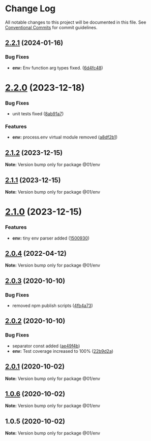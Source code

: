 # Change Log

All notable changes to this project will be documented in this file.
See [Conventional Commits](https://conventionalcommits.org) for commit guidelines.

## [2.2.1](https://github.com/01alchemist/web-service-lib/compare/@01/env@2.2.0...@01/env@2.2.1) (2024-01-16)


### Bug Fixes

* **env:** Env function arg types fixed. ([6d4fc48](https://github.com/01alchemist/web-service-lib/commit/6d4fc4862a42376a6cebc8a13bb6e63356af8db3))





# [2.2.0](https://github.com/01alchemist/web-service-lib/compare/@01/env@2.1.2...@01/env@2.2.0) (2023-12-18)


### Bug Fixes

* unit tests fixed ([8ab91a7](https://github.com/01alchemist/web-service-lib/commit/8ab91a78ff1a301483bdd7e08f95fd9bdd949cf9))


### Features

* **env:** process.env virtual module removed ([a8df2b1](https://github.com/01alchemist/web-service-lib/commit/a8df2b16b7bbe1f665c11a7cdab99f7f77361b0d))





## [2.1.2](https://github.com/01alchemist/web-service-lib/compare/@01/env@2.1.0...@01/env@2.1.2) (2023-12-15)

**Note:** Version bump only for package @01/env





## [2.1.1](https://github.com/01alchemist/web-service-lib/compare/@01/env@2.1.0...@01/env@2.1.1) (2023-12-15)

**Note:** Version bump only for package @01/env





# [2.1.0](https://github.com/01alchemist/web-service-lib/compare/@01/env@2.0.4...@01/env@2.1.0) (2023-12-15)


### Features

* **env:** tiny env parser added ([1500930](https://github.com/01alchemist/web-service-lib/commit/150093084a8abffa5bb3b948473535d8964b75fd))





## [2.0.4](https://github.com/01alchemist/web-service-lib/compare/@01/env@2.0.3...@01/env@2.0.4) (2022-04-12)

**Note:** Version bump only for package @01/env





## [2.0.3](https://github.com/01alchemist/web-service-lib/compare/@01/env@2.0.2...@01/env@2.0.3) (2020-10-10)


### Bug Fixes

* removed npm publish scripts ([4fb4a73](https://github.com/01alchemist/web-service-lib/commit/4fb4a73cf816bd35d48fbe7e0c88456b4afb364b))





## [2.0.2](https://github.com/01alchemist/web-service-lib/compare/@01/env@2.0.1...@01/env@2.0.2) (2020-10-10)


### Bug Fixes

* separator const added ([ae49f4b](https://github.com/01alchemist/web-service-lib/commit/ae49f4b3e15d62410626d739b6c162bf1d448fca))
* **env:** Test coverage increased to 100% ([22b9d2a](https://github.com/01alchemist/web-service-lib/commit/22b9d2a4e4673fd692a6c8a9f511c3ba22387845))





## [2.0.1](https://github.com/01alchemist/env/compare/@01/env@1.0.6...@01/env@2.0.1) (2020-10-02)

**Note:** Version bump only for package @01/env





## [1.0.6](https://github.com/01alchemist/env/compare/@01/env@1.0.5...@01/env@1.0.6) (2020-10-02)

**Note:** Version bump only for package @01/env





## 1.0.5 (2020-10-02)

**Note:** Version bump only for package @01/env
